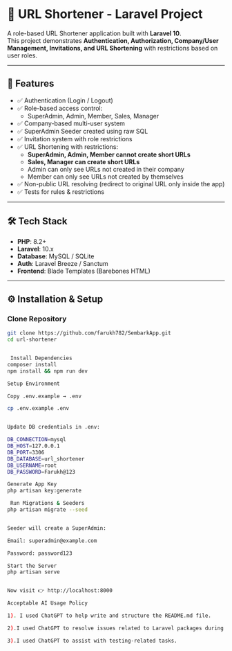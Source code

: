 # 🚀 URL Shortener - Laravel Project

A role-based URL Shortener application built with **Laravel 10**.  
This project demonstrates **Authentication, Authorization, Company/User Management, Invitations, and URL Shortening** with restrictions based on user roles.  

---

## 📌 Features

- ✅ Authentication (Login / Logout)
- ✅ Role-based access control:
  - SuperAdmin, Admin, Member, Sales, Manager
- ✅ Company-based multi-user system
- ✅ SuperAdmin Seeder created using raw SQL
- ✅ Invitation system with role restrictions
- ✅ URL Shortening with restrictions:
  - **SuperAdmin, Admin, Member cannot create short URLs**
  - **Sales, Manager can create short URLs**
  - Admin can only see URLs not created in their company
  - Member can only see URLs not created by themselves
- ✅ Non-public URL resolving (redirect to original URL only inside the app)
- ✅ Tests for rules & restrictions

---

## 🛠️ Tech Stack

- **PHP**: 8.2+
- **Laravel**: 10.x
- **Database**: MySQL / SQLite
- **Auth**: Laravel Breeze / Sanctum
- **Frontend**: Blade Templates (Barebones HTML)

---

## ⚙️ Installation & Setup

###  Clone Repository
```bash
git clone https://github.com/farukh782/SembarkApp.git
cd url-shortener


 Install Dependencies
composer install
npm install && npm run dev

Setup Environment

Copy .env.example → .env

cp .env.example .env


Update DB credentials in .env:

DB_CONNECTION=mysql
DB_HOST=127.0.0.1
DB_PORT=3306
DB_DATABASE=url_shortener
DB_USERNAME=root
DB_PASSWORD=Farukh@123

Generate App Key
php artisan key:generate

 Run Migrations & Seeders
php artisan migrate --seed


Seeder will create a SuperAdmin:

Email: superadmin@example.com

Password: password123

Start the Server
php artisan serve


Now visit 👉 http://localhost:8000

Acceptable AI Usage Policy

1). I used ChatGPT to help write and structure the README.md file.

2).I used ChatGPT to resolve issues related to Laravel packages during setup.

3).I used ChatGPT to assist with testing-related tasks.
